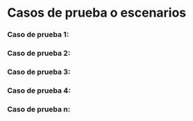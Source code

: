 # Casos de prueba o escenarios


    
    
### Caso de prueba 1: 




### Caso de prueba 2: 




### Caso de prueba 3: 



### Caso de prueba 4: 


### Caso de prueba n: 

        
        
